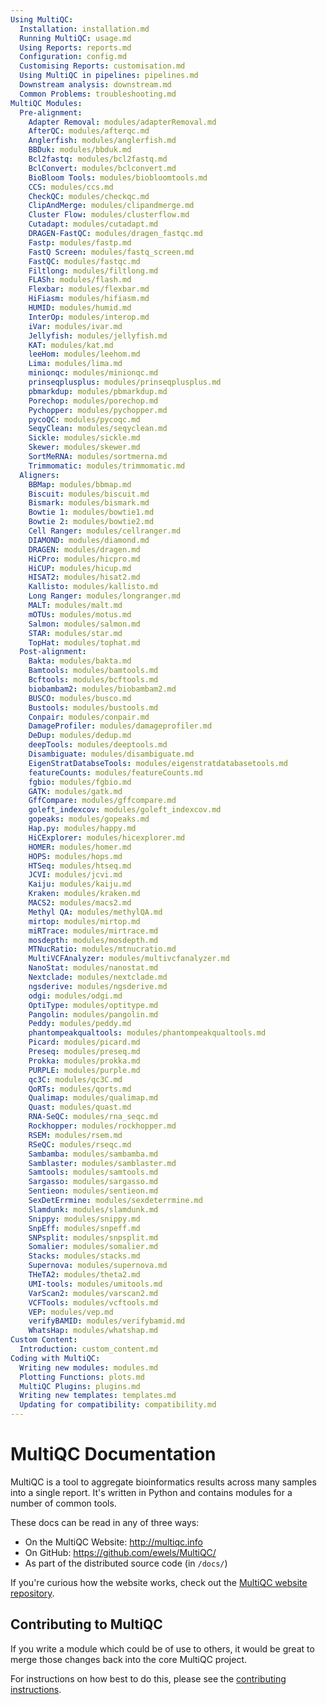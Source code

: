 ```yaml
---
Using MultiQC:
  Installation: installation.md
  Running MultiQC: usage.md
  Using Reports: reports.md
  Configuration: config.md
  Customising Reports: customisation.md
  Using MultiQC in pipelines: pipelines.md
  Downstream analysis: downstream.md
  Common Problems: troubleshooting.md
MultiQC Modules:
  Pre-alignment:
    Adapter Removal: modules/adapterRemoval.md
    AfterQC: modules/afterqc.md
    Anglerfish: modules/anglerfish.md
    BBDuk: modules/bbduk.md
    Bcl2fastq: modules/bcl2fastq.md
    BclConvert: modules/bclconvert.md
    BioBloom Tools: modules/biobloomtools.md
    CCS: modules/ccs.md
    CheckQC: modules/checkqc.md
    ClipAndMerge: modules/clipandmerge.md
    Cluster Flow: modules/clusterflow.md
    Cutadapt: modules/cutadapt.md
    DRAGEN-FastQC: modules/dragen_fastqc.md
    Fastp: modules/fastp.md
    FastQ Screen: modules/fastq_screen.md
    FastQC: modules/fastqc.md
    Filtlong: modules/filtlong.md
    FLASh: modules/flash.md
    Flexbar: modules/flexbar.md
    HiFiasm: modules/hifiasm.md
    HUMID: modules/humid.md
    InterOp: modules/interop.md
    iVar: modules/ivar.md
    Jellyfish: modules/jellyfish.md
    KAT: modules/kat.md
    leeHom: modules/leehom.md
    Lima: modules/lima.md
    minionqc: modules/minionqc.md
    prinseqplusplus: modules/prinseqplusplus.md
    pbmarkdup: modules/pbmarkdup.md
    Porechop: modules/porechop.md
    Pychopper: modules/pychopper.md
    pycoQC: modules/pycoqc.md
    SeqyClean: modules/seqyclean.md
    Sickle: modules/sickle.md
    Skewer: modules/skewer.md
    SortMeRNA: modules/sortmerna.md
    Trimmomatic: modules/trimmomatic.md
  Aligners:
    BBMap: modules/bbmap.md
    Biscuit: modules/biscuit.md
    Bismark: modules/bismark.md
    Bowtie 1: modules/bowtie1.md
    Bowtie 2: modules/bowtie2.md
    Cell Ranger: modules/cellranger.md
    DIAMOND: modules/diamond.md
    DRAGEN: modules/dragen.md
    HiCPro: modules/hicpro.md
    HiCUP: modules/hicup.md
    HISAT2: modules/hisat2.md
    Kallisto: modules/kallisto.md
    Long Ranger: modules/longranger.md
    MALT: modules/malt.md
    mOTUs: modules/motus.md
    Salmon: modules/salmon.md
    STAR: modules/star.md
    TopHat: modules/tophat.md
  Post-alignment:
    Bakta: modules/bakta.md
    Bamtools: modules/bamtools.md
    Bcftools: modules/bcftools.md
    biobambam2: modules/biobambam2.md
    BUSCO: modules/busco.md
    Bustools: modules/bustools.md
    Conpair: modules/conpair.md
    DamageProfiler: modules/damageprofiler.md
    DeDup: modules/dedup.md
    deepTools: modules/deeptools.md
    Disambiguate: modules/disambiguate.md
    EigenStratDatabseTools: modules/eigenstratdatabasetools.md
    featureCounts: modules/featureCounts.md
    fgbio: modules/fgbio.md
    GATK: modules/gatk.md
    GffCompare: modules/gffcompare.md
    goleft_indexcov: modules/goleft_indexcov.md
    gopeaks: modules/gopeaks.md
    Hap.py: modules/happy.md
    HiCExplorer: modules/hicexplorer.md
    HOMER: modules/homer.md
    HOPS: modules/hops.md
    HTSeq: modules/htseq.md
    JCVI: modules/jcvi.md
    Kaiju: modules/kaiju.md
    Kraken: modules/kraken.md
    MACS2: modules/macs2.md
    Methyl QA: modules/methylQA.md
    mirtop: modules/mirtop.md
    miRTrace: modules/mirtrace.md
    mosdepth: modules/mosdepth.md
    MTNucRatio: modules/mtnucratio.md
    MultiVCFAnalyzer: modules/multivcfanalyzer.md
    NanoStat: modules/nanostat.md
    Nextclade: modules/nextclade.md
    ngsderive: modules/ngsderive.md
    odgi: modules/odgi.md
    OptiType: modules/optitype.md
    Pangolin: modules/pangolin.md
    Peddy: modules/peddy.md
    phantompeakqualtools: modules/phantompeakqualtools.md
    Picard: modules/picard.md
    Preseq: modules/preseq.md
    Prokka: modules/prokka.md
    PURPLE: modules/purple.md
    qc3C: modules/qc3C.md
    QoRTs: modules/qorts.md
    Qualimap: modules/qualimap.md
    Quast: modules/quast.md
    RNA-SeQC: modules/rna_seqc.md
    Rockhopper: modules/rockhopper.md
    RSEM: modules/rsem.md
    RSeQC: modules/rseqc.md
    Sambamba: modules/sambamba.md
    Samblaster: modules/samblaster.md
    Samtools: modules/samtools.md
    Sargasso: modules/sargasso.md
    Sentieon: modules/sentieon.md
    SexDetErrmine: modules/sexdeterrmine.md
    Slamdunk: modules/slamdunk.md
    Snippy: modules/snippy.md
    SnpEff: modules/snpeff.md
    SNPsplit: modules/snpsplit.md
    Somalier: modules/somalier.md
    Stacks: modules/stacks.md
    Supernova: modules/supernova.md
    THeTA2: modules/theta2.md
    UMI-tools: modules/umitools.md
    VarScan2: modules/varscan2.md
    VCFTools: modules/vcftools.md
    VEP: modules/vep.md
    verifyBAMID: modules/verifybamid.md
    WhatsHap: modules/whatshap.md
Custom Content:
  Introduction: custom_content.md
Coding with MultiQC:
  Writing new modules: modules.md
  Plotting Functions: plots.md
  MultiQC Plugins: plugins.md
  Writing new templates: templates.md
  Updating for compatibility: compatibility.md
---
```


# MultiQC Documentation

MultiQC is a tool to aggregate bioinformatics results across many samples
into a single report. It's written in Python and contains modules for a number
of common tools.

These docs can be read in any of three ways:

- On the MultiQC Website: <http://multiqc.info>
- On GitHub: <https://github.com/ewels/MultiQC/>
- As part of the distributed source code (in `/docs/`)

If you're curious how the website works, check out the
[MultiQC website repository](https://github.com/MultiQC/website).

## Contributing to MultiQC

If you write a module which could be of use to others, it would be great to
merge those changes back into the core MultiQC project.

For instructions on how best to do this, please see the
[contributing instructions](https://github.com/ewels/MultiQC/blob/master/.github/CONTRIBUTING.md).
